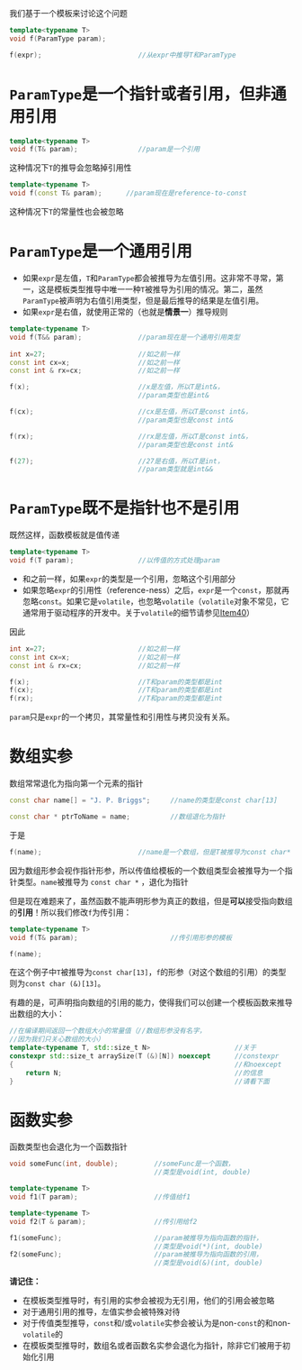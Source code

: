 我们基于一个模板来讨论这个问题
```cpp
template<typename T>
void f(ParamType param);

f(expr);                        //从expr中推导T和ParamType
```

# `ParamType`是一个指针或者引用，但非通用引用

```cpp
template<typename T>
void f(T& param);               //param是一个引用
```
这种情况下`T`的推导会忽略掉引用性

```cpp
template<typename T> 
void f(const T& param);      //param现在是reference-to-const
```
这种情况下`T`的常量性也会被忽略

# `ParamType`是一个通用引用

- 如果`expr`是左值，`T`和`ParamType`都会被推导为左值引用。这非常不寻常，第一，这是模板类型推导中唯一一种`T`被推导为引用的情况。第二，虽然`ParamType`被声明为右值引用类型，但是最后推导的结果是左值引用。
- 如果`expr`是右值，就使用正常的（也就是**情景一**）推导规则
```cpp
template<typename T>
void f(T&& param);              //param现在是一个通用引用类型
        
int x=27;                       //如之前一样
const int cx=x;                 //如之前一样
const int & rx=cx;              //如之前一样

f(x);                           //x是左值，所以T是int&，
                                //param类型也是int&

f(cx);                          //cx是左值，所以T是const int&，
                                //param类型也是const int&

f(rx);                          //rx是左值，所以T是const int&，
                                //param类型也是const int&

f(27);                          //27是右值，所以T是int，
                                //param类型就是int&&
```

# `ParamType`既不是指针也不是引用
既然这样，函数模板就是值传递
```cpp
template<typename T>
void f(T param);                //以传值的方式处理param
```


- 和之前一样，如果`expr`的类型是一个引用，忽略这个引用部分
- 如果忽略`expr`的引用性（reference-ness）之后，`expr`是一个`const`，那就再忽略`const`。如果它是`volatile`，也忽略`volatile`（`volatile`对象不常见，它通常用于驱动程序的开发中。关于`volatile`的细节请参见[Item40](https://cntransgroup.github.io/EffectiveModernCppChinese/7.TheConcurrencyAPI/item40.html)）

因此
```cpp
int x=27;                       //如之前一样
const int cx=x;                 //如之前一样
const int & rx=cx;              //如之前一样

f(x);                           //T和param的类型都是int
f(cx);                          //T和param的类型都是int
f(rx);                          //T和param的类型都是int
```
`param`只是`expr`的一个拷贝，其常量性和引用性与拷贝没有关系。


# 数组实参
数组常常退化为指向第一个元素的指针
```cpp
const char name[] = "J. P. Briggs";     //name的类型是const char[13]

const char * ptrToName = name;          //数组退化为指针
```

于是
```cpp
f(name);                        //name是一个数组，但是T被推导为const char*
```
因为数组形参会视作指针形参，所以传值给模板的一个数组类型会被推导为一个指针类型。`name`被推导为 `const char *` ，退化为指针

但是现在难题来了，虽然函数不能声明形参为真正的数组，但是**可以**接受指向数组的**引用**！所以我们修改`f`为传引用：
```cpp
template<typename T>
void f(T& param);                       //传引用形参的模板

f(name);
```
在这个例子中`T`被推导为`const char[13]`，`f`的形参（对这个数组的引用）的类型则为`const char (&)[13]`。

有趣的是，可声明指向数组的引用的能力，使得我们可以创建一个模板函数来推导出数组的大小：
```cpp
//在编译期间返回一个数组大小的常量值（//数组形参没有名字，
//因为我们只关心数组的大小）
template<typename T, std::size_t N>                     //关于
constexpr std::size_t arraySize(T (&)[N]) noexcept      //constexpr
{                                                       //和noexcept
    return N;                                           //的信息
}                                                       //请看下面
```

# 函数实参
函数类型也会退化为一个函数指针
```cpp
void someFunc(int, double);         //someFunc是一个函数，
                                    //类型是void(int, double)

template<typename T>
void f1(T param);                   //传值给f1

template<typename T>
void f2(T & param);                 //传引用给f2

f1(someFunc);                       //param被推导为指向函数的指针，
                                    //类型是void(*)(int, double)
f2(someFunc);                       //param被推导为指向函数的引用，
                                    //类型是void(&)(int, double)
```

**请记住：**

- 在模板类型推导时，有引用的实参会被视为无引用，他们的引用会被忽略
- 对于通用引用的推导，左值实参会被特殊对待
- 对于传值类型推导，`const`和/或`volatile`实参会被认为是non-`const`的和non-`volatile`的
- 在模板类型推导时，数组名或者函数名实参会退化为指针，除非它们被用于初始化引用